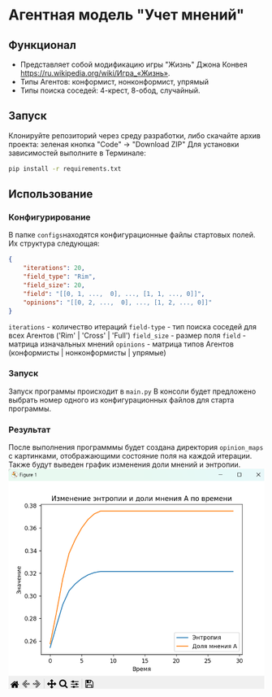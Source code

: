 # Агентная модель "Учет мнений"

## Функционал

- Представляет собой модификацию игры "Жизнь" Джона Конвея https://ru.wikipedia.org/wiki/Игра_«Жизнь». 
- Типы Агентов: конформист, нонконформист, упрямый
- Типы поиска соседей: 4-крест, 8-обод, случайный.

## Запуск

Клонируйте репозиторий через среду разработки, либо скачайте архив проекта: зеленая кнопка "Code" -> "Download ZIP"
Для установки зависимостей выполните в Терминале:

```sh
pip install -r requirements.txt
```
## Использование

### Конфигурирование

В папке `configs`находятся конфигурационные файлы стартовых полей. Их структура следующая:

```json
{
    "iterations": 20,
    "field_type": "Rim",
    "field_size": 20,
    "field": "[[0, 1, ...,  0], ..., [1, 1, ..., 0]]",
    "opinions": "[[0, 2, ...,  0], ..., [1, 2, ..., 0]]"
}
```
`iterations` - количество итераций
`field-type` - тип поиска соседей для всех Агентов ('Rim' | 'Cross' | 'Full')
`field_size` - размер поля
`field` - матрица изначальных мнений
`opinions` - матрица типов Агентов (конформисты | нонконформисты | упрямые)

### Запуск

Запуск программы происходит в `main.py`
В консоли будет предложено выбрать номер одного из конфигурационных файлов для старта программы.

### Результат
После выполнения программмы будет создана директория `opinion_maps` с картинками, отображающими состояние поля на каждой итерации. Также будут выведен график изменения доли мнений и энтропии. 
![Доля](results/dole_enthropy_plot.png)

[//]: # (These are reference links used in the body of this note and get stripped out when the markdown processor does its job. There is no need to format nicely because it shouldn't be seen. Thanks SO - http://stackoverflow.com/questions/4823468/store-comments-in-markdown-syntax)

   [dill]: <https://github.com/joemccann/dillinger>
   [git-repo-url]: <https://github.com/joemccann/dillinger.git>
   [john gruber]: <http://daringfireball.net>
   [df1]: <http://daringfireball.net/projects/markdown/>
   [markdown-it]: <https://github.com/markdown-it/markdown-it>
   [Ace Editor]: <http://ace.ajax.org>
   [node.js]: <http://nodejs.org>
   [Twitter Bootstrap]: <http://twitter.github.com/bootstrap/>
   [jQuery]: <http://jquery.com>
   [@tjholowaychuk]: <http://twitter.com/tjholowaychuk>
   [express]: <http://expressjs.com>
   [AngularJS]: <http://angularjs.org>
   [Gulp]: <http://gulpjs.com>

   [PlDb]: <https://github.com/joemccann/dillinger/tree/master/plugins/dropbox/README.md>
   [PlGh]: <https://github.com/joemccann/dillinger/tree/master/plugins/github/README.md>
   [PlGd]: <https://github.com/joemccann/dillinger/tree/master/plugins/googledrive/README.md>
   [PlOd]: <https://github.com/joemccann/dillinger/tree/master/plugins/onedrive/README.md>
   [PlMe]: <https://github.com/joemccann/dillinger/tree/master/plugins/medium/README.md>
   [PlGa]: <https://github.com/RahulHP/dillinger/blob/master/plugins/googleanalytics/README.md>
